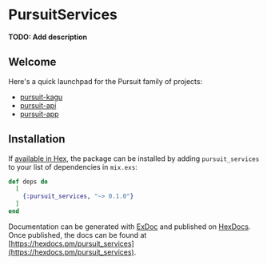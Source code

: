 # PursuitServices

**TODO: Add description**

## Welcome
Here's a quick launchpad for the Pursuit family of projects:

- [pursuit-kagu](https://github.com/mach-kernel/pursuit-kagu)
- [pursuit-api](https://github.com/mach-kernel/pursuit-api)
- [pursuit-app](https://github.com/mach-kernel/pursuit-app)

## Installation

If [available in Hex](https://hex.pm/docs/publish), the package can be installed
by adding `pursuit_services` to your list of dependencies in `mix.exs`:

```elixir
def deps do
  [
    {:pursuit_services, "~> 0.1.0"}
  ]
end
```

Documentation can be generated with [ExDoc](https://github.com/elixir-lang/ex_doc)
and published on [HexDocs](https://hexdocs.pm). Once published, the docs can
be found at [https://hexdocs.pm/pursuit_services](https://hexdocs.pm/pursuit_services).

